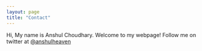 ```yaml
---
layout: page
title: "Contact"
---
```


Hi, My name is Anshul Choudhary. Welcome to my webpage!
Follow me on twitter at [@anshulheaven](http://www.twitter.com)

